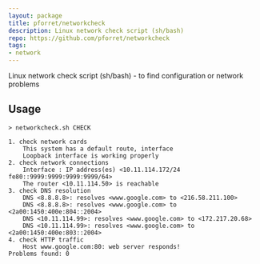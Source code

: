 ```yaml
---
layout: package
title: pforret/networkcheck
description: Linux network check script (sh/bash)
repo: https://github.com/pforret/networkcheck
tags:
- network
---
```

Linux network check script (sh/bash) - to find configuration or network problems

## Usage

    > networkcheck.sh CHECK
    
    1. check network cards
        This system has a default route, interface
        Loopback interface is working properly
    2. check network connections
        Interface : IP address(es) <10.11.114.172/24 fe80::9999:9999:9999:9999/64>
        The router <10.11.114.50> is reachable
    3. check DNS resolution
        DNS <8.8.8.8>: resolves <www.google.com> to <216.58.211.100>
        DNS <8.8.8.8>: resolves <www.google.com> to <2a00:1450:400e:804::2004>
        DNS <10.11.114.99>: resolves <www.google.com> to <172.217.20.68>
        DNS <10.11.114.99>: resolves <www.google.com> to <2a00:1450:400e:803::2004>
    4. check HTTP traffic
        Host www.google.com:80: web server responds!
    Problems found: 0
